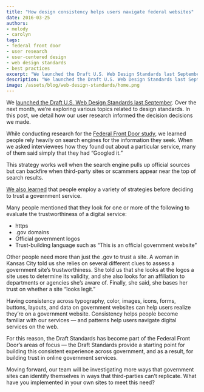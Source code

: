 ```yaml
---
title: "How design consistency helps users navigate federal websites"
date: 2016-03-25
authors:
- melody
- carolyn
tags:
- federal front door
- user research
- user-centered design
- web design standards
- best practices
excerpt: "We launched the Draft U.S. Web Design Standards last September. Over the next month, we’re exploring various topics related to design standards. In this post, we detail how our user research informed the decision decisions we made."
description: "We launched the Draft U.S. Web Design Standards last September. Over the next month, we’re exploring various topics related to design standards. In this post, we detail how our user research informed the decision decisions we made."
image: /assets/blog/web-design-standards/home.png
---
```


We [launched the Draft U.S. Web Design Standards last
September](https://18f.gsa.gov/2015/09/28/web-design-standards/). Over
the next month, we’re exploring various topics related to design
standards. In this post, we detail how our user research informed the
decision decisions we made.

While conducting research for the [Federal Front Door
study](https://labs.usa.gov/), we learned people rely heavily on search
engines for the information they seek. When we asked interviewees how
they found out about a particular service, many of them said simply that
they had “Googled it.”

This strategy works well when the search engine pulls up official
sources but can backfire when third-party sites or scammers appear near
the top of search results.

[We also
learned](https://18f.gsa.gov/2016/03/09/trust-as-a-two-way-street/)
that people employ a variety of strategies before deciding to trust a
government service.

Many people mentioned that they look for one or more of the following to
evaluate the trustworthiness of a digital service:

-   https
-   .gov domains
-   Official government logos
-   Trust-building language such as “This is an official government website”

Other people need more than just the .gov to trust a site. A woman in
Kansas City told us she relies on several different clues to assess a
government site’s trustworthiness. She told us that she looks at the
logos a site uses to determine its validity, and she also looks for an
affiliation to departments or agencies she’s aware of. Finally, she
said, she bases her trust on whether a site “looks legit.”

Having consistency across typography, color, images, icons, forms,
buttons, layouts, and data on government websites can help users realize
they’re on a government website. Consistency helps people become
familiar with our services — and patterns help users navigate digital
services on the web.

For this reason, the Draft Standards has become part of the Federal
Front Door’s areas of focus — the Draft Standards provide a starting
point for building this consistent experience across government, and as
a result, for building trust in online government services.

Moving forward, our team will be investigating more ways that government
sites can identify themselves in ways that third-parties can’t
replicate. What have you implemented in your own sites to meet this
need?

